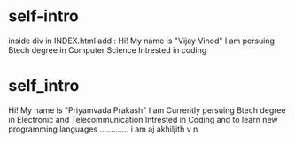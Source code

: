 

# self-intro
inside div in INDEX.html add :
Hi! My name is "Vijay Vinod"
I am persuing Btech degree in Computer Science
Intrested in coding

# self_intro
Hi! My name is "Priyamvada Prakash"
I am Currently persuing Btech degree in Electronic and Telecommunication
Intrested in Coding and to learn new programming languages
.............
i am aj
akhiljith v n
